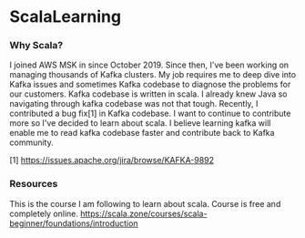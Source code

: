 # ScalaLearning
### Why Scala?
I joined AWS MSK in since October 2019. Since then, I've been working on managing thousands of Kafka clusters.
My job requires me to deep dive into Kafka issues and sometimes Kafka codebase to diagnose the problems for our customers.
Kafka codebase is written in scala. I already knew Java so navigating through kafka codebase was not that tough. 
Recently, I contributed a bug fix[1] in Kafka codebase. I want to continue to contribute more so I've decided to learn about scala.
I believe learning kafka will enable me to read kafka codebase faster and contribute back to Kafka community.

[1] https://issues.apache.org/jira/browse/KAFKA-9892

### Resources
This is the course I am following to learn about scala. Course is free and completely online.
https://scala.zone/courses/scala-beginner/foundations/introduction
